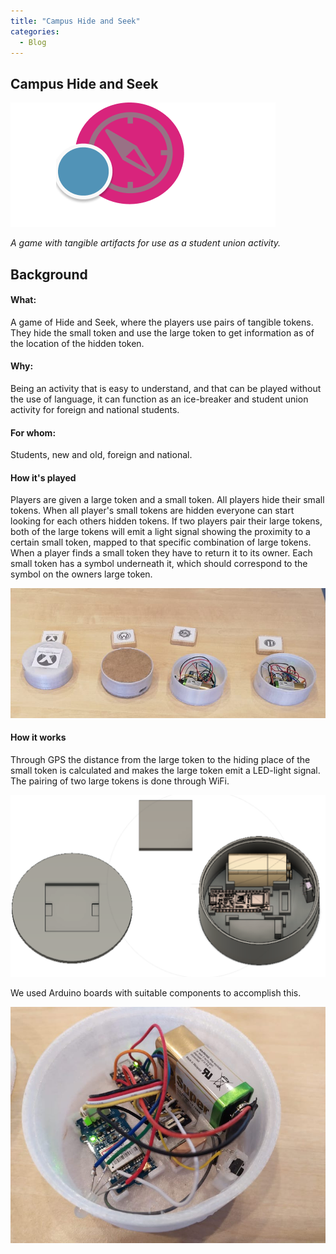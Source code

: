 ```yaml
---
title: "Campus Hide and Seek"
categories:
  - Blog
---
```

## Campus Hide and Seek

 ![1](/assets/images/tokens_s.png)

*A game with tangible artifacts for use as a student union activity.*

## Background

#### What:
A game of Hide and Seek, where the players use pairs of tangible tokens. They hide the small token and use the large token to get information as of the location of the hidden token.

#### Why:
Being an activity that is easy to understand, and that can be played without the use of language, it can function as an ice-breaker and student union activity for foreign and national students.

#### For whom:
Students, new and old, foreign and national.

#### How it's played
Players are given a large token and a small token. All players hide their small tokens. When all player's small tokens are hidden everyone can start looking for each others hidden tokens. If two players pair their large tokens, both of the large tokens will emit a light signal showing the proximity to a certain small token, mapped to that specific combination of large tokens. When a player finds a small token they have to return it to its owner. Each small token has a symbol underneath it, which should correspond to the symbol on the owners large token. 

![image](/assets/images/highfidelity2.png)

#### How it works
Through GPS the distance from the large token to the hiding place of the small token is calculated and makes the large token emit a LED-light signal. The pairing of two large tokens is done through WiFi.
 
 ![image](/assets/images/case_white.png)
 
 We used Arduino boards with suitable components to accomplish this.
 
 ![image](/assets/images/components.jpeg)
